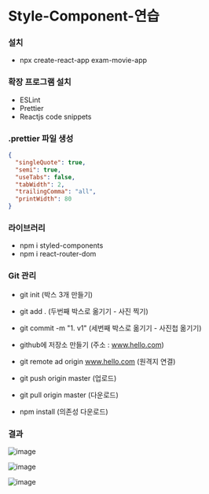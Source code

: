 # Style-Component-연습

### 설치

- npx create-react-app exam-movie-app

### 확장 프로그램 설치

- ESLint
- Prettier
- Reactjs code snippets

### .prettier 파일 생성

```json
{
  "singleQuote": true,
  "semi": true,
  "useTabs": false,
  "tabWidth": 2,
  "trailingComma": "all",
  "printWidth": 80
}
```

### 라이브러리

- npm i styled-components
- npm i react-router-dom

### Git 관리

- git init (박스 3개 만들기)
- git add . (두번째 박스로 옮기기 - 사진 찍기)
- git commit -m "1. v1" (세번째 박스로 옮기기 - 사진첩 옮기기)

- github에 저장소 만들기 (주소 : www.hello.com)

- git remote ad origin www.hello.com (원격지 연결)

- git push origin master (업로드)

- git pull origin master (다운로드)
- npm install (의존성 다운로드)

### 결과

![image]()

![image](https://user-images.githubusercontent.com/69227435/95168287-0b686780-07ec-11eb-874e-a98b637f6067.png)

![image](https://user-images.githubusercontent.com/69227435/95168241-fbe91e80-07eb-11eb-8f8e-2370e621d0f8.png)
